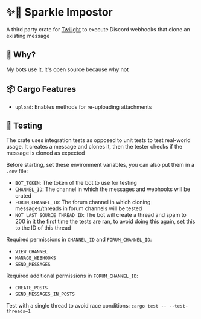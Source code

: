 # ✨🥸 Sparkle Impostor

A third party crate for [Twilight](https://github.com/twilight-rs/twilight) to execute Discord webhooks that clone an
existing message

## 🤷 Why?

My bots use it, it's open source because why not

## 📦 Cargo Features

- `upload`: Enables methods for re-uploading attachments

## 🧪 Testing

The crate uses integration tests as opposed to unit tests to test real-world usage. It creates a message and clones it,
then the tester checks if the message is cloned as expected

Before starting, set these environment variables, you can also put them in a `.env` file:

- `BOT_TOKEN`: The token of the bot to use for testing
- `CHANNEL_ID`: The channel in which the messages and webhooks will be crated
- `FORUM_CHANNEL_ID`: The forum channel in which cloning messages/threads in forum channels will be tested
- `NOT_LAST_SOURCE_THREAD_ID`: The bot will create a thread and spam to 200 in it the first time the tests are ran, to
  avoid doing this again, set this to the ID of this thread

Required permissions in `CHANNEL_ID` and `FORUM_CHANNEL_ID`:

- `VIEW_CHANNEL`
- `MANAGE_WEBHOOKS`
- `SEND_MESSAGES`

Required additional permissions in `FORUM_CHANNEL_ID`:

- `CREATE_POSTS`
- `SEND_MESSAGES_IN_POSTS`

Test with a single thread to avoid race conditions: `cargo test -- --test-threads=1`